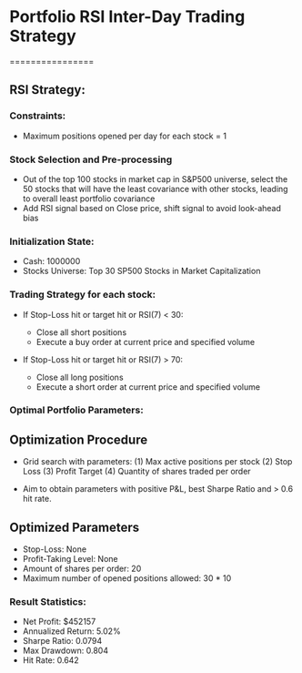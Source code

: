 # Portfolio RSI Inter-Day Trading Strategy
================

## RSI Strategy:

### Constraints:
- Maximum positions opened per day for each stock = 1

### Stock Selection and Pre-processing
- Out of the top 100 stocks in market cap in S&P500 universe, select the 50 stocks that will have the least covariance with other stocks, leading to overall least portfolio covariance
- Add RSI signal based on Close price, shift signal to avoid look-ahead bias


### Initialization State:
- Cash: 1000000
- Stocks Universe: Top 30 SP500 Stocks in Market Capitalization

### Trading Strategy for each stock:

- If Stop-Loss hit or target hit or RSI(7) < 30:
    - Close all short positions
    - Execute a buy order at current price and specified volume

- If Stop-Loss hit or target hit or RSI(7) > 70:
    - Close all long positions
    - Execute a short order at current price and specified volume


### Optimal Portfolio Parameters:

## Optimization Procedure
- Grid search with parameters:
(1) Max active positions per stock
(2) Stop Loss
(3) Profit Target
(4) Quantity of shares traded per order

- Aim to obtain parameters with positive P&L, best Sharpe Ratio and > 0.6 hit rate.


## Optimized Parameters
- Stop-Loss: None
- Profit-Taking Level: None
- Amount of shares per order: 20
- Maximum number of opened positions allowed: 30 * 10


### Result Statistics:
- Net Profit: $452157
- Annualized Return: 5.02%
- Sharpe Ratio: 0.0794
- Max Drawdown: 0.804
- Hit Rate: 0.642



